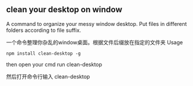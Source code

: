 ## clean your desktop on window
 A command to organize your messy window desktop. Put files in different folders according to file suffix.

一个命令整理你杂乱的window桌面。根据文件后缀放在指定的文件夹
Usage
```
npm install clean-desktop -g
```
then open your cmd run clean-desktop

然后打开命令行输入 clean-desktop